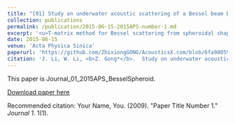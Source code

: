 ```yaml
---
title: "[01] Study on underwater acoustic scattering of a Bessel beam by rigid objects with arbitrary shapes"
collection: publications
permalink: /publication/2015-06-15-2015APS-number-1.md
excerpt: '<u>T-matrix method for Bessel scattering from spheroidal shapes.</u>'
date: 2015-06-15
venue: 'Acta Physica Sinica'
paperurl: 'https://github.com/ZhixiongGONG/AcousticsX.com/blob/6fa98059c6f0ea6d28d1f2e52d19b34b8369adac/files/Journal_01_2015APS_BesselSpheroid.pdf'
citation: 'J. Li, W. Li, <b>Z. Gong*</b>.  Study on underwater acoustic scattering of a Bessel beam by rigid objects with arbitrary shapes. <i>Acta Physica Sinica</i> 64(15) 154305, (2015).'
---
```

This paper is Journal_01_2015APS_BesselSpheroid.

[Download paper here](https://github.com/ZhixiongGONG/AcousticsX.com/blob/6fa98059c6f0ea6d28d1f2e52d19b34b8369adac/files/Journal_01_2015APS_BesselSpheroid.pdf)

Recommended citation: Your Name, You. (2009). "Paper Title Number 1." <i>Journal 1</i>. 1(1).
